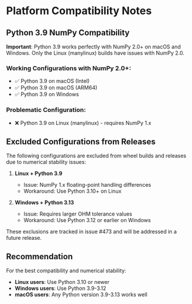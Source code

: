 # Platform Compatibility Notes

## Python 3.9 NumPy Compatibility

**Important**: Python 3.9 works perfectly with NumPy 2.0+ on macOS and Windows. Only the Linux (manylinux) builds have issues with NumPy 2.0.

### Working Configurations with NumPy 2.0+:
- ✅ Python 3.9 on macOS (Intel)
- ✅ Python 3.9 on macOS (ARM64)
- ✅ Python 3.9 on Windows

### Problematic Configuration:
- ❌ Python 3.9 on Linux (manylinux) - requires NumPy 1.x

## Excluded Configurations from Releases

The following configurations are excluded from wheel builds and releases due to numerical stability issues:

1. **Linux + Python 3.9**
   - Issue: NumPy 1.x floating-point handling differences
   - Workaround: Use Python 3.10+ on Linux

2. **Windows + Python 3.13**
   - Issue: Requires larger OHM tolerance values
   - Workaround: Use Python 3.12 or earlier on Windows

These exclusions are tracked in issue #473 and will be addressed in a future release.

## Recommendation

For the best compatibility and numerical stability:
- **Linux users**: Use Python 3.10 or newer
- **Windows users**: Use Python 3.9-3.12
- **macOS users**: Any Python version 3.9-3.13 works well
